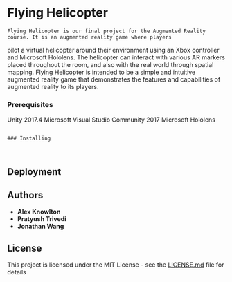 # Flying Helicopter

	Flying Helicopter is our final project for the Augmented Reality course. It is an augmented reality game where players 
pilot a virtual helicopter around their environment using an Xbox controller and Microsoft Hololens. The helicopter can 
interact with various AR markers placed throughout the room, and also with the real world through spatial mapping. Flying
Helicopter is intended to be a simple and intuitive augmented reality game that demonstrates the features and capabilities
of augmented reality to its players.

### Prerequisites

Unity 2017.4
Microsoft Visual Studio Community 2017
Microsoft Hololens

```

### Installing



```
## Deployment


## Authors

* **Alex Knowlton** 
* **Pratyush Trivedi**
* **Jonathan Wang**

## License

This project is licensed under the MIT License - see the [LICENSE.md](LICENSE.md) file for details